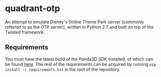 # quadrant-otp

An attempt to emulate Disney's Online Theme Park server (commonly referred to as the OTP server), written in Python 2.7 and built on top of the Twisted framework.

## Requirements

You must have the latest build of the Panda3D SDK installed, of which can be found [here](https://www.panda3d.org/download.php?sdk&version=&version=1.9.4 "Panda3D 1.9.4 SDK"). The rest of the requirements can be acquired by running `pip install -r requirements.txt` in the root of the repository.
